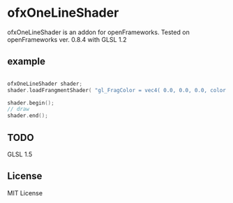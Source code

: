 ofxOneLineShader
======
ofxOneLineShader is an addon for openFrameworks.
Tested on openFrameworks ver. 0.8.4 with GLSL 1.2

## example
```cpp

ofxOneLineShader shader;
shader.loadFrangmentShader( "gl_FragColor = vec4( 0.0, 0.0, 0.0, color.r );" );

shader.begin();
// draw
shader.end();

```

## TODO
GLSL 1.5

## License
MIT License
